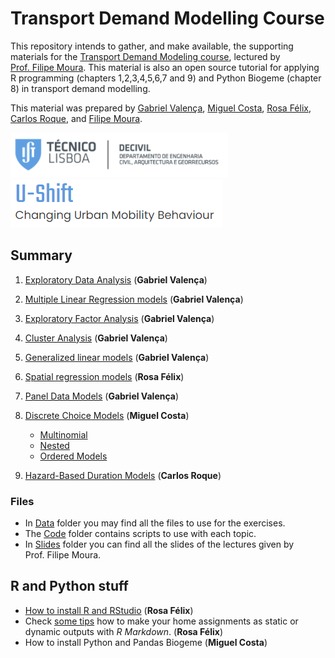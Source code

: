 Transport Demand Modelling Course
================

This repository intends to gather, and make available, the supporting
materials for the [Transport Demand Modeling
course](https://fenix.tecnico.ulisboa.pt/disciplinas/MPTra/2020-2021/1-semestre/materiais-de-apoio),
lectured by [Prof. Filipe
Moura](https://ushift.tecnico.ulisboa.pt/team-filipe-moura/). This
material is also an open source tutorial for applying R programming
(chapters 1,2,3,4,5,6,7 and 9) and Python Biogeme (chapter 8) in
transport demand modelling.

This material was prepared by [Gabriel
Valença](https://ushift.tecnico.ulisboa.pt/team-gabriel-valenca/),
[Miguel Costa](https://ushift.tecnico.ulisboa.pt/team-miguel-costa/),
[Rosa Félix](https://ushift.tecnico.ulisboa.pt/team-rosa-felix/),
[Carlos Roque](https://ushift.tecnico.ulisboa.pt/team-carlos-roque/),
and [Filipe
Moura](https://ushift.tecnico.ulisboa.pt/team-filipe-moura/).

![](README_files/IST.png) ![](README_files/ushift.png)

## Summary

1.  [Exploratory Data Analysis](1-ExploratoryDataAnalysis.md) (**Gabriel
    Valença**)

2.  [Multiple Linear Regression models](2-MultipleLinearRegression.md)
    (**Gabriel Valença**)

3.  [Exploratory Factor Analysis](3-FactorAnalysis.md) (**Gabriel
    Valença**)

4.  [Cluster Analysis](4-ClusterAnalysis.md) (**Gabriel Valença**)

5.  [Generalized linear models](5-GeneralizedLinearModels.md) (**Gabriel
    Valença**)

6.  [Spatial regression models](6-SpatialModels.md) (**Rosa Félix**)

7.  [Panel Data Models](7-PanelModels.md) (**Gabriel Valença**)

8.  [Discrete Choice Models](8-DiscreteChoiceModels/) (**Miguel Costa**)
    
      - [Multinomial](8-DiscreteChoiceModels/8.1-MultinomialLogitAndProbitModels/)
      - [Nested](8-DiscreteChoiceModels/8.2-NestedLogitModels/)
      - [Ordered Models](8-DiscreteChoiceModels/8.3-OrderedLogitModels/)

9.  [Hazard-Based Duration Models](9-HazardBasedModels.md) (**Carlos
    Roque**)

### Files

  - In [Data](Data/) folder you may find all the files to use for the
    exercises.  
  - The [Code](Code/) folder contains scripts to use with each topic.
  - In [Slides](Slides/) folder you can find all the slides of the
    lectures given by Prof. Filipe Moura.

## R and Python stuff

  - [How to install R and RStudio](0-InstallR.md) (**Rosa Félix**)
  - Check [some tips](RMarkdownReports.md) how to make your home
    assignments as static or dynamic outputs with *R Markdown*. (**Rosa
    Félix**)
  - How to install Python and Pandas Biogeme (**Miguel Costa**)

